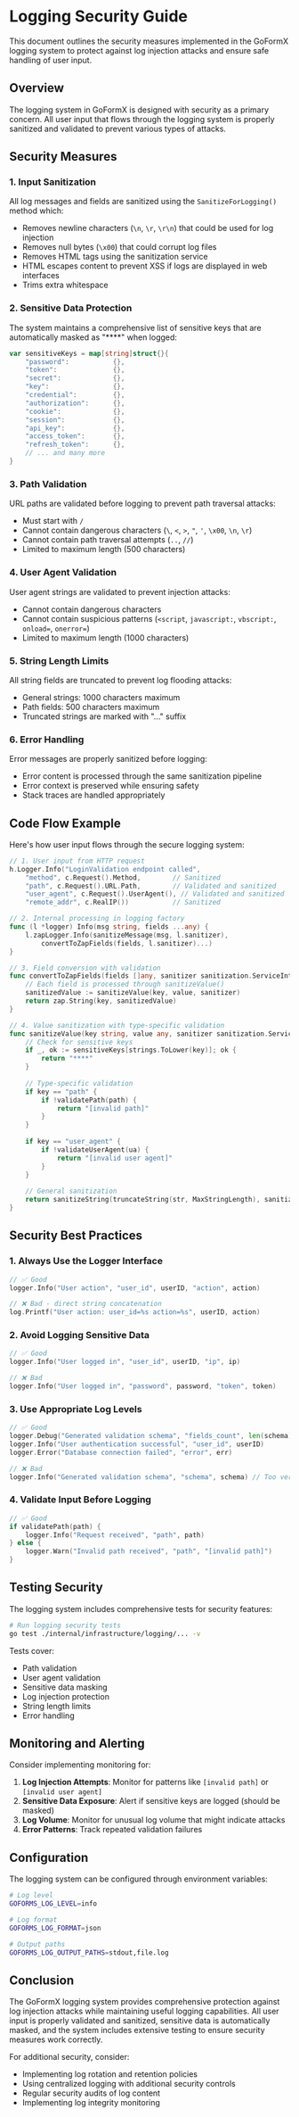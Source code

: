 # Logging Security Guide

This document outlines the security measures implemented in the GoFormX logging system to protect against log injection attacks and ensure safe handling of user input.

## Overview

The logging system in GoFormX is designed with security as a primary concern. All user input that flows through the logging system is properly sanitized and validated to prevent various types of attacks.

## Security Measures

### 1. Input Sanitization

All log messages and fields are sanitized using the `SanitizeForLogging()` method which:

- Removes newline characters (`\n`, `\r`, `\r\n`) that could be used for log injection
- Removes null bytes (`\x00`) that could corrupt log files
- Removes HTML tags using the sanitization service
- HTML escapes content to prevent XSS if logs are displayed in web interfaces
- Trims extra whitespace

### 2. Sensitive Data Protection

The system maintains a comprehensive list of sensitive keys that are automatically masked as "****" when logged:

```go
var sensitiveKeys = map[string]struct{}{
    "password":           {},
    "token":              {},
    "secret":             {},
    "key":                {},
    "credential":         {},
    "authorization":      {},
    "cookie":             {},
    "session":            {},
    "api_key":            {},
    "access_token":       {},
    "refresh_token":      {},
    // ... and many more
}
```

### 3. Path Validation

URL paths are validated before logging to prevent path traversal attacks:

- Must start with `/`
- Cannot contain dangerous characters (`\`, `<`, `>`, `"`, `'`, `\x00`, `\n`, `\r`)
- Cannot contain path traversal attempts (`..`, `//`)
- Limited to maximum length (500 characters)

### 4. User Agent Validation

User agent strings are validated to prevent injection attacks:

- Cannot contain dangerous characters
- Cannot contain suspicious patterns (`<script`, `javascript:`, `vbscript:`, `onload=`, `onerror=`)
- Limited to maximum length (1000 characters)

### 5. String Length Limits

All string fields are truncated to prevent log flooding attacks:

- General strings: 1000 characters maximum
- Path fields: 500 characters maximum
- Truncated strings are marked with "..." suffix

### 6. Error Handling

Error messages are properly sanitized before logging:

- Error content is processed through the same sanitization pipeline
- Error context is preserved while ensuring safety
- Stack traces are handled appropriately

## Code Flow Example

Here's how user input flows through the secure logging system:

```go
// 1. User input from HTTP request
h.Logger.Info("LoginValidation endpoint called",
    "method", c.Request().Method,        // Sanitized
    "path", c.Request().URL.Path,        // Validated and sanitized
    "user_agent", c.Request().UserAgent(), // Validated and sanitized
    "remote_addr", c.RealIP())           // Sanitized

// 2. Internal processing in logging factory
func (l *logger) Info(msg string, fields ...any) {
    l.zapLogger.Info(sanitizeMessage(msg, l.sanitizer), 
        convertToZapFields(fields, l.sanitizer)...)
}

// 3. Field conversion with validation
func convertToZapFields(fields []any, sanitizer sanitization.ServiceInterface) []zap.Field {
    // Each field is processed through sanitizeValue()
    sanitizedValue := sanitizeValue(key, value, sanitizer)
    return zap.String(key, sanitizedValue)
}

// 4. Value sanitization with type-specific validation
func sanitizeValue(key string, value any, sanitizer sanitization.ServiceInterface) string {
    // Check for sensitive keys
    if _, ok := sensitiveKeys[strings.ToLower(key)]; ok {
        return "****"
    }
    
    // Type-specific validation
    if key == "path" {
        if !validatePath(path) {
            return "[invalid path]"
        }
    }
    
    if key == "user_agent" {
        if !validateUserAgent(ua) {
            return "[invalid user agent]"
        }
    }
    
    // General sanitization
    return sanitizeString(truncateString(str, MaxStringLength), sanitizer)
}
```

## Security Best Practices

### 1. Always Use the Logger Interface

```go
// ✅ Good
logger.Info("User action", "user_id", userID, "action", action)

// ❌ Bad - direct string concatenation
log.Printf("User action: user_id=%s action=%s", userID, action)
```

### 2. Avoid Logging Sensitive Data

```go
// ✅ Good
logger.Info("User logged in", "user_id", userID, "ip", ip)

// ❌ Bad
logger.Info("User logged in", "password", password, "token", token)
```

### 3. Use Appropriate Log Levels

```go
// ✅ Good
logger.Debug("Generated validation schema", "fields_count", len(schema))
logger.Info("User authentication successful", "user_id", userID)
logger.Error("Database connection failed", "error", err)

// ❌ Bad
logger.Info("Generated validation schema", "schema", schema) // Too verbose for info level
```

### 4. Validate Input Before Logging

```go
// ✅ Good
if validatePath(path) {
    logger.Info("Request received", "path", path)
} else {
    logger.Warn("Invalid path received", "path", "[invalid path]")
}
```

## Testing Security

The logging system includes comprehensive tests for security features:

```bash
# Run logging security tests
go test ./internal/infrastructure/logging/... -v
```

Tests cover:
- Path validation
- User agent validation
- Sensitive data masking
- Log injection protection
- String length limits
- Error handling

## Monitoring and Alerting

Consider implementing monitoring for:

1. **Log Injection Attempts**: Monitor for patterns like `[invalid path]` or `[invalid user agent]`
2. **Sensitive Data Exposure**: Alert if sensitive keys are logged (should be masked)
3. **Log Volume**: Monitor for unusual log volume that might indicate attacks
4. **Error Patterns**: Track repeated validation failures

## Configuration

The logging system can be configured through environment variables:

```bash
# Log level
GOFORMS_LOG_LEVEL=info

# Log format
GOFORMS_LOG_FORMAT=json

# Output paths
GOFORMS_LOG_OUTPUT_PATHS=stdout,file.log
```

## Conclusion

The GoFormX logging system provides comprehensive protection against log injection attacks while maintaining useful logging capabilities. All user input is properly validated and sanitized, sensitive data is automatically masked, and the system includes extensive testing to ensure security measures work correctly.

For additional security, consider:
- Implementing log rotation and retention policies
- Using centralized logging with additional security controls
- Regular security audits of log content
- Implementing log integrity monitoring 